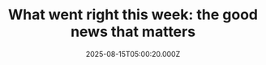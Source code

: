 ---
title: "What went right this week: the good news that matters"
date: 2025-08-15T05:00:20.000Z
category: Human Kindness
externalLink: "https://www.positive.news/society/good-news-stories-from-week-33-of-2025/"
image: ""
excerpt: "Crime plummeted in the US, England turned the tide for struggling species, and levitating trains were mooted for a comeback, plus more The post What went right this week: the good news that matters appeared first on Positive News.…"
---